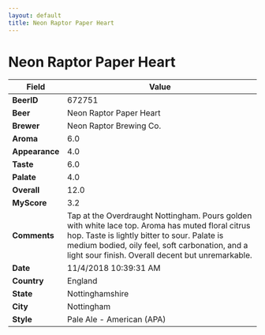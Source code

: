 ```yaml
---
layout: default
title: Neon Raptor Paper Heart
---
```


# Neon Raptor Paper Heart

| Field         | Value     |
|---------------|-----------|
| **BeerID** | 672751 |
| **Beer** | Neon Raptor Paper Heart |
| **Brewer** | Neon Raptor Brewing Co. |
| **Aroma** | 6.0 |
| **Appearance** | 4.0 |
| **Taste** | 6.0 |
| **Palate** | 4.0 |
| **Overall** | 12.0 |
| **MyScore** | 3.2 |
| **Comments** | Tap at the Overdraught Nottingham. Pours golden with white lace top. Aroma has muted floral citrus hop. Taste is lightly bitter to sour. Palate is medium bodied, oily feel, soft carbonation, and a light sour finish. Overall decent but unremarkable. |
| **Date** | 11/4/2018 10:39:31 AM |
| **Country** | England |
| **State** | Nottinghamshire |
| **City** | Nottingham |
| **Style** | Pale Ale - American (APA) |
